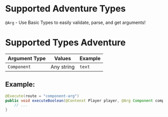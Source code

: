 # Supported Adventure Types

`@Arg` - Use Basic Types to easily validate, parse, and get arguments!

# Supported Types Adventure

| Argument Type | Values     | Example |
|---------------|------------|---------|
| `Component`   | Any string | `text`  |

## Example:

```java Example.java
@Execute(route = "component-arg")
public void executeBoolean(@Contenxt Player player, @Arg Component component) {
    // ...
}
    
```